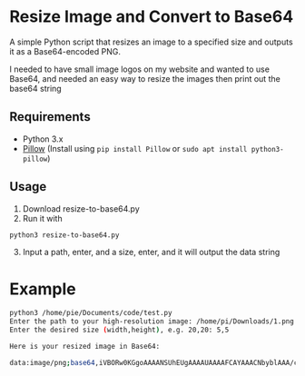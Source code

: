 # Resize Image and Convert to Base64

A simple Python script that resizes an image to a specified size and outputs it as a Base64-encoded PNG.

I needed to have small image logos on my website and wanted to use Base64, and needed an easy way to resize the images then print out the base64 string

## Requirements

- Python 3.x
- [Pillow](https://pypi.org/project/Pillow/) (Install using `pip install Pillow` or `sudo apt install python3-pillow`)

## Usage

1. Download resize-to-base64.py
2. Run it with
```bash
python3 resize-to-base64.py
```
3. Input a path, enter, and a size, enter, and it will output the data string

# Example
```bash
python3 /home/pie/Documents/code/test.py
Enter the path to your high-resolution image: /home/pi/Downloads/1.png
Enter the desired size (width,height), e.g. 20,20: 5,5

Here is your resized image in Base64:

data:image/png;base64,iVBORw0KGgoAAAANSUhEUgAAAAUAAAAFCAYAAACNbyblAAA/cutofftherest
```

